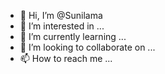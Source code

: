 - 👋 Hi, I’m @Sunilama
- 👀 I’m interested in ...
- 🌱 I’m currently learning ...
- 💞️ I’m looking to collaborate on ...
- 📫 How to reach me ...

<!---
Sunilama/Sunilama is a ✨ special ✨ repository because its `README.md` (this file) appears on your GitHub profile.
You can click the Preview link to take a look at your changes.
--->
